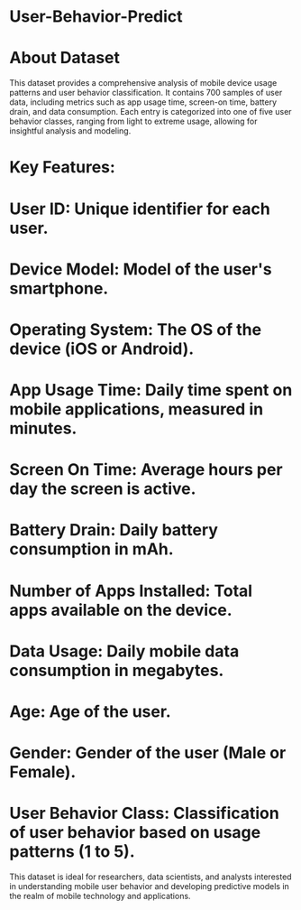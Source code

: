 # User-Behavior-Predict

# About Dataset
This dataset provides a comprehensive analysis of mobile device usage patterns and user behavior classification. It contains 700 samples of user data, including metrics such as app usage time, screen-on time, battery drain, and data consumption. Each entry is categorized into one of five user behavior classes, ranging from light to extreme usage, allowing for insightful analysis and modeling.

# Key Features:

# User ID: Unique identifier for each user.
# Device Model: Model of the user's smartphone.
# Operating System: The OS of the device (iOS or Android).
# App Usage Time: Daily time spent on mobile applications, measured in minutes.
# Screen On Time: Average hours per day the screen is active.
# Battery Drain: Daily battery consumption in mAh.
# Number of Apps Installed: Total apps available on the device.
# Data Usage: Daily mobile data consumption in megabytes.
# Age: Age of the user.
# Gender: Gender of the user (Male or Female).
# User Behavior Class: Classification of user behavior based on usage patterns (1 to 5).
This dataset is ideal for researchers, data scientists, and analysts interested in understanding mobile user behavior and developing predictive models in the realm of mobile technology and applications.
